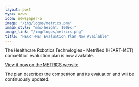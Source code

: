 ```yaml
---
layout: post
type: news
icon: newspaper-o
image: "/img/logos/metrics.png"
image_style: "max-height: 100px;"
image_link: "/img/logos/metrics.png"
title: "HEART-MET Evaluation Plan Now Available"
---
```


The Healthcare Robotics Technologies - Metrified (HEART-MET) competition evaluation plan is now available.

<a href="https://metricsproject.eu/healthcare/heart-met-competition/">View it now on the METRICS website</a>.

The plan describes the competition and its evaluation and will be continuously updated.